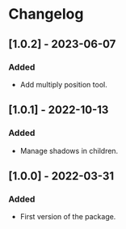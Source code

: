 # Changelog

## [1.0.2] - 2023-06-07
### Added
- Add multiply position tool.

## [1.0.1] - 2022-10-13
### Added
- Manage shadows in children.

## [1.0.0] - 2022-03-31
### Added
- First version of the package.